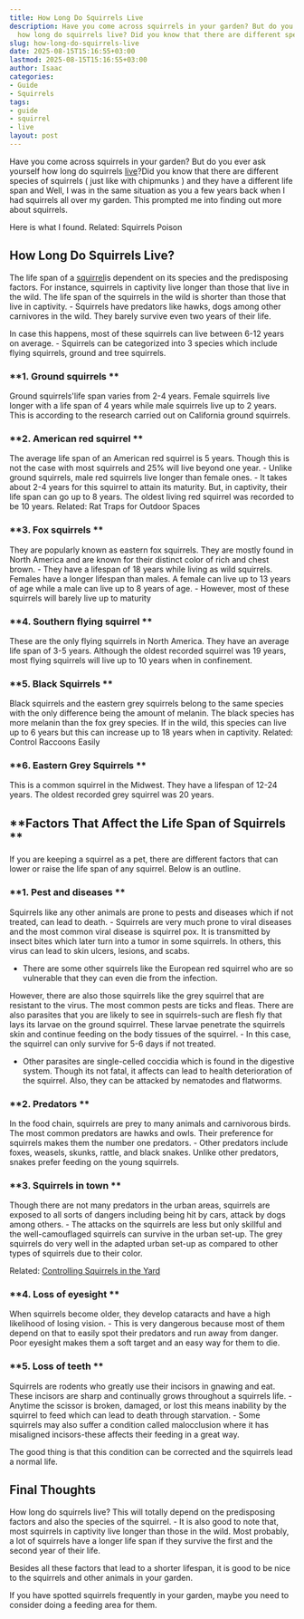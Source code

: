 ```yaml
---
title: How Long Do Squirrels Live
description: Have you come across squirrels in your garden? But do you ever ask yourself
  how long do squirrels live? Did you know that there are different species of...
slug: how-long-do-squirrels-live
date: 2025-08-15T15:16:55+03:00
lastmod: 2025-08-15T15:16:55+03:00
author: Isaac
categories:
- Guide
- Squirrels
tags:
- guide
- squirrel
- live
layout: post
---
```

Have you come across squirrels in your garden? But do you ever ask yourself how long do squirrels [live](https://pestpolicy.com/can-no-see-ums-live-in-my-hair/)?Did you know that there are different species of squirrels ( just like with chipmunks ) and they have a different life span and Well, I was in the same situation as you a few years back when I had squirrels all over my garden. This prompted me into finding out more about squirrels.

Here is what I found. Related: Squirrels Poison

##  **How Long Do Squirrels Live?**

The life span of a [squirrel](https://pestpolicy.com/do-squirrels-attack-humans/)is dependent on its species and the predisposing factors. For instance, squirrels in captivity live longer than those that live in the wild. The life span of the squirrels in the wild is shorter than those that live in captivity. - Squirrels have predators like hawks, dogs among other carnivores in the wild. They barely survive even two years of their life.

In case this happens, most of these squirrels can live between 6-12 years on average. - Squirrels can be categorized into 3 species which include flying squirrels, ground and tree squirrels.

###  **1. Ground squirrels **

Ground squirrels'life span varies from 2-4 years. Female squirrels live longer with a life span of 4 years while male squirrels live up to 2 years. This is according to the research carried out on California ground squirrels.

###  **2. American red squirrel **

The average life span of an American red squirrel is 5 years. Though this is not the case with most squirrels and 25% will live beyond one year. - Unlike ground squirrels, male red squirrels live longer than female ones. - It takes about 2-4 years for this squirrel to attain its maturity. But, in captivity, their life span can go up to 8 years. The oldest living red squirrel was recorded to be 10 years. Related: Rat Traps for Outdoor Spaces

###  **3. Fox squirrels **

They are popularly known as eastern fox squirrels. They are mostly found in North America and are known for their distinct color of rich and chest brown. - They have a lifespan of 18 years while living as wild squirrels. Females have a longer lifespan than males. A female can live up to 13 years of age while a male can live up to 8 years of age. - However, most of these squirrels will barely live up to maturity

###  **4. Southern flying squirrel **

These are the only flying squirrels in North America. They have an average life span of 3-5 years. Although the oldest recorded squirrel was 19 years, most flying squirrels will live up to 10 years when in confinement.

###  **5. Black Squirrels **

Black squirrels and the eastern grey squirrels belong to the same species with the only difference being the amount of melanin. The black species has more melanin than the fox grey species. If in the wild, this species can live up to 6 years but this can increase up to 18 years when in captivity. Related: Control Raccoons Easily

###  **6. Eastern Grey Squirrels **

This is a common squirrel in the Midwest. They have a lifespan of 12-24 years. The oldest recorded grey squirrel was 20 years.

##  **Factors That Affect the Life Span of Squirrels **

If you are keeping a squirrel as a pet, there are different factors that can lower or raise the life span of any squirrel. Below is an outline.

###  **1. Pest and diseases **

Squirrels like any other animals are prone to pests and diseases which if not treated, can lead to death. - Squirrels are very much prone to viral diseases and the most common viral disease is squirrel pox. It is transmitted by insect bites which later turn into a tumor in some squirrels. In others, this virus can lead to skin ulcers, lesions, and scabs.

- There are some other squirrels like the European red squirrel who are so vulnerable that they can even die from the infection.

However, there are also those squirrels like the grey squirrel that are resistant to the virus. The most common pests are ticks and fleas. There are also parasites that you are likely to see in squirrels-such are flesh fly that lays its larvae on the ground squirrel. These larvae penetrate the squirrels skin and continue feeding on the body tissues of the squirrel. - In this case, the squirrel can only survive for 5-6 days if not treated.

- Other parasites are single-celled coccidia which is found in the digestive system. Though its not fatal, it affects can lead to health deterioration of the squirrel. Also, they can be attacked by nematodes and flatworms.

###  **2. Predators **

In the food chain, squirrels are prey to many animals and carnivorous birds. The most common predators are hawks and owls. Their preference for squirrels makes them the number one predators. - Other predators include foxes, weasels, skunks, rattle, and black snakes. Unlike other predators, snakes prefer feeding on the young squirrels.

###  **3. Squirrels in town **

Though there are not many predators in the urban areas, squirrels are exposed to all sorts of dangers including being hit by cars, attack by dogs among others. - The attacks on the squirrels are less but only skillful and the well-camouflaged squirrels can survive in the urban set-up. The grey squirrels do very well in the adapted urban set-up as compared to other types of squirrels due to their color.

Related: [Controlling Squirrels in the Yard](https://pestpolicy.com/how-to-get-rid-of-squirrels-in-the-yard/)

###  **4. Loss of eyesight **

When squirrels become older, they develop cataracts and have a high likelihood of losing vision. - This is very dangerous because most of them depend on that to easily spot their predators and run away from danger. Poor eyesight makes them a soft target and an easy way for them to die.

###  **5. Loss of teeth **

Squirrels are rodents who greatly use their incisors in gnawing and eat. These incisors are sharp and continually grows throughout a squirrels life. - Anytime the scissor is broken, damaged, or lost this means inability by the squirrel to feed which can lead to death through starvation. - Some squirrels may also suffer a condition called malocclusion where it has misaligned incisors-these affects their feeding in a great way.

The good thing is that this condition can be corrected and the squirrels lead a normal life.

##  Final Thoughts

How long do squirrels live? This will totally depend on the predisposing factors and also the species of the squirrel. - It is also good to note that, most squirrels in captivity live longer than those in the wild. Most probably, a lot of squirrels have a longer life span if they survive the first and the second year of their life.

Besides all these factors that lead to a shorter lifespan, it is good to be nice to the squirrels and other animals in your garden.

If you have spotted squirrels frequently in your garden, maybe you need to consider doing a feeding area for them.
